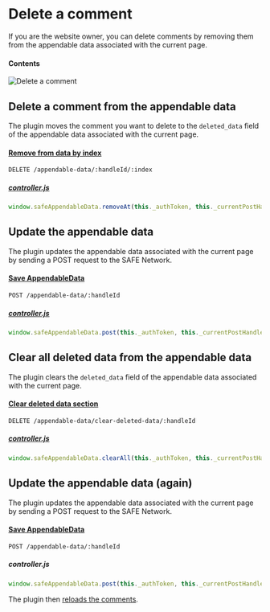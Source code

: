 # Delete a comment

If you are the website owner, you can delete comments by removing them from the appendable data associated with the current page.

#### Contents

<!-- toc -->

![Delete a comment](img/block-a-user.png)

## Delete a comment from the appendable data

The plugin moves the comment you want to delete to the `deleted_data` field of the appendable data associated with the current page.

#### [Remove from data by index](https://github.com/maidsafe/rfcs/blob/master/text/0042-launcher-api-v0.6/api/appendable_data.md#remove-from-data-by-index)

```
DELETE /appendable-data/:handleId/:index
```

##### [controller.js](https://github.com/maidsafe/safe_examples/blob/3e44e154ae1ba3b019561f02afd9888429a8c574/permanent_comments_plugin/comments/src/controller.js#L241)

```js
window.safeAppendableData.removeAt(this._authToken, this._currentPostHandleId, index)
```

## Update the appendable data

The plugin updates the appendable data associated with the current page by sending a POST request to the SAFE Network.

#### [Save AppendableData](https://github.com/maidsafe/rfcs/blob/master/text/0042-launcher-api-v0.6/api/appendable_data.md#save-appendabledata)

```
POST /appendable-data/:handleId
```

##### [controller.js](https://github.com/maidsafe/safe_examples/blob/3e44e154ae1ba3b019561f02afd9888429a8c574/permanent_comments_plugin/comments/src/controller.js#L244)

```js
window.safeAppendableData.post(this._authToken, this._currentPostHandleId)
```

## Clear all deleted data from the appendable data

The plugin clears the `deleted_data` field of the appendable data associated with the current page.

#### [Clear deleted data section](https://github.com/maidsafe/rfcs/blob/master/text/0042-launcher-api-v0.6/api/appendable_data.md#clear-deleted-data-section)

```
DELETE /appendable-data/clear-deleted-data/:handleId
```

##### [controller.js](https://github.com/maidsafe/safe_examples/blob/3e44e154ae1ba3b019561f02afd9888429a8c574/permanent_comments_plugin/comments/src/controller.js#L247)

```js
window.safeAppendableData.clearAll(this._authToken, this._currentPostHandleId, true)
```

## Update the appendable data (again)

The plugin updates the appendable data associated with the current page by sending a POST request to the SAFE Network.

#### [Save AppendableData](https://github.com/maidsafe/rfcs/blob/master/text/0042-launcher-api-v0.6/api/appendable_data.md#save-appendabledata)

```
POST /appendable-data/:handleId
```

##### controller.js

```js
window.safeAppendableData.post(this._authToken, this._currentPostHandleId)
```

The plugin then [reloads the comments](fetch-comments.md).

